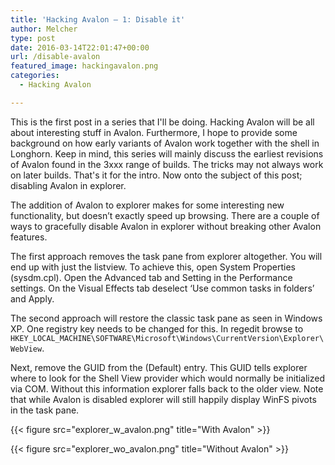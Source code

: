 ```yaml
---
title: 'Hacking Avalon – 1: Disable it'
author: Melcher
type: post
date: 2016-03-14T22:01:47+00:00
url: /disable-avalon
featured_image: hackingavalon.png
categories:
  - Hacking Avalon

---
```

This is the first post in a series that I'll be doing. Hacking Avalon will be all about interesting stuff in Avalon. Furthermore, I hope to provide some background on how early variants of Avalon work together with the shell in Longhorn. Keep in mind, this series will mainly discuss the earliest revisions of Avalon found in the 3xxx range of builds. The tricks may not always work on later builds. That's it for the intro. Now onto the subject of this post; disabling Avalon in explorer.

The addition of Avalon to explorer makes for some interesting new functionality, but doesn’t exactly speed up browsing. There are a couple of ways to gracefully disable Avalon in explorer without breaking other Avalon features.

The first approach removes the task pane from explorer altogether. You will end up with just the listview. To achieve this, open System Properties (sysdm.cpl). Open the Advanced tab and Setting in the Performance settings. On the Visual Effects tab deselect ‘Use common tasks in folders’ and Apply.

The second approach will restore the classic task pane as seen in Windows XP. One registry key needs to be changed for this. In regedit browse to `HKEY_LOCAL_MACHINE\SOFTWARE\Microsoft\Windows\CurrentVersion\Explorer\WebView`.

Next, remove the GUID from the (Default) entry. This GUID tells explorer where to look for the Shell View provider which would normally be initialized via COM. Without this information explorer falls back to the older view. Note that while Avalon is disabled explorer will still happily display WinFS pivots in the task pane.

{{< figure src="explorer_w_avalon.png" title="With Avalon" >}}

{{< figure src="explorer_wo_avalon.png" title="Without Avalon" >}}